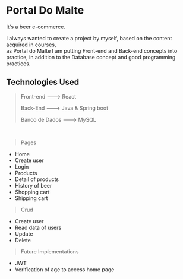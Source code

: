 # Portal Do Malte

<p>It's a beer e-commerce.</p>
<p>I always wanted to create a project by myself, based on the content acquired in courses,</br>
as Portal do Malte I am putting Front-end and Back-end concepts into practice, in addition to the Database concept and good programming practices.</p>

## Technologies Used

 > <p>Front-end ---> React<br /></p>
 > <p>Back-End ---> Java & Spring boot<br /></p>
 > <p>Banco de Dados ---> MySQL<br /></p>
</br>

> Pages
 - Home
 - Create user
 - Login
 - Products
 - Detail of products
 - History of beer
 - Shopping cart
 - Shipping cart
 
> Crud
 - Create user
 - Read data of users
 - Update
 - Delete
 
> Future Implementations
 - JWT
 - Verification of age to access home page
